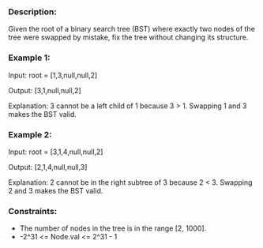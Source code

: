 ### Description:

Given the root of a binary search tree (BST) where exactly two nodes of the tree were swapped by mistake, fix the tree without changing its structure.



### Example 1:

Input: root = [1,3,null,null,2]

Output: [3,1,null,null,2]

Explanation: 3 cannot be a left child of 1 because 3 > 1. Swapping 1 and 3 makes the BST valid.

### Example 2:

Input: root = [3,1,4,null,null,2]

Output: [2,1,4,null,null,3]

Explanation: 2 cannot be in the right subtree of 3 because 2 < 3. Swapping 2 and 3 makes the BST valid.



### Constraints:

- The number of nodes in the tree is in the range [2, 1000].
- -2^31 <= Node.val <= 2^31 - 1